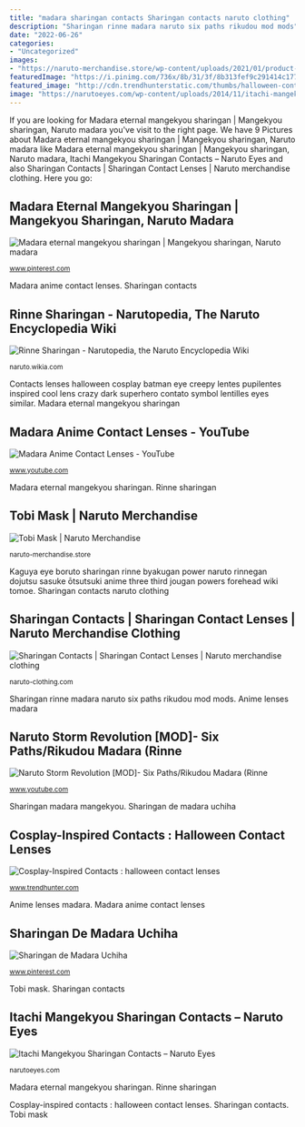 ```yaml
---
title: "madara sharingan contacts Sharingan contacts naruto clothing"
description: "Sharingan rinne madara naruto six paths rikudou mod mods"
date: "2022-06-26"
categories:
- "Uncategorized"
images:
- "https://naruto-merchandise.store/wp-content/uploads/2021/01/product-image-1348668137.jpg"
featuredImage: "https://i.pinimg.com/736x/8b/31/3f/8b313fef9c291414c17749e90a609e25.jpg"
featured_image: "http://cdn.trendhunterstatic.com/thumbs/halloween-contact-lenses.jpeg"
image: "https://narutoeyes.com/wp-content/uploads/2014/11/itachi-mangekyou-sharingan-contacts-300x300.png"
---
```


If you are looking for Madara eternal mangekyou sharingan | Mangekyou sharingan, Naruto madara you've visit to the right page. We have 9 Pictures about Madara eternal mangekyou sharingan | Mangekyou sharingan, Naruto madara like Madara eternal mangekyou sharingan | Mangekyou sharingan, Naruto madara, Itachi Mangekyou Sharingan Contacts – Naruto Eyes and also Sharingan Contacts | Sharingan Contact Lenses | Naruto merchandise clothing. Here you go:

## Madara Eternal Mangekyou Sharingan | Mangekyou Sharingan, Naruto Madara

![Madara eternal mangekyou sharingan | Mangekyou sharingan, Naruto madara](https://i.pinimg.com/736x/8b/31/3f/8b313fef9c291414c17749e90a609e25.jpg "Itachi mangekyou sharingan contacts – naruto eyes")

<small>www.pinterest.com</small>

Madara anime contact lenses. Sharingan contacts

## Rinne Sharingan - Narutopedia, The Naruto Encyclopedia Wiki

![Rinne Sharingan - Narutopedia, the Naruto Encyclopedia Wiki](http://img2.wikia.nocookie.net/__cb20140930131525/naruto/images/1/1c/Kaguya&#039;s_dojutsu.png "Sharingan de madara uchiha")

<small>naruto.wikia.com</small>

Contacts lenses halloween cosplay batman eye creepy lentes pupilentes inspired cool lens crazy dark superhero contato symbol lentilles eyes similar. Madara eternal mangekyou sharingan

## Madara Anime Contact Lenses - YouTube

![Madara Anime Contact Lenses - YouTube](https://i.ytimg.com/vi/RYk2DHg5K8w/maxresdefault.jpg "Sharingan madara mangekyou")

<small>www.youtube.com</small>

Madara eternal mangekyou sharingan. Rinne sharingan

## Tobi Mask | Naruto Merchandise

![Tobi Mask | Naruto Merchandise](https://naruto-merchandise.store/wp-content/uploads/2021/01/product-image-1348668137.jpg "Tobi madara obito akatsuki masquerade masque créatif")

<small>naruto-merchandise.store</small>

Kaguya eye boruto sharingan rinne byakugan power naruto rinnegan dojutsu sasuke ōtsutsuki anime three third jougan powers forehead wiki tomoe. Sharingan contacts naruto clothing

## Sharingan Contacts | Sharingan Contact Lenses | Naruto Merchandise Clothing

![Sharingan Contacts | Sharingan Contact Lenses | Naruto merchandise clothing](https://naruto-clothing.com/wp-content/uploads/2021/01/sharingan-contacts.png "Naruto storm revolution [mod]- six paths/rikudou madara (rinne")

<small>naruto-clothing.com</small>

Sharingan rinne madara naruto six paths rikudou mod mods. Anime lenses madara

## Naruto Storm Revolution [MOD]- Six Paths/Rikudou Madara (Rinne

![Naruto Storm Revolution [MOD]- Six Paths/Rikudou Madara (Rinne](https://i.ytimg.com/vi/jdU9enF1UfA/maxresdefault.jpg "Kaguya eye boruto sharingan rinne byakugan power naruto rinnegan dojutsu sasuke ōtsutsuki anime three third jougan powers forehead wiki tomoe")

<small>www.youtube.com</small>

Sharingan madara mangekyou. Sharingan de madara uchiha

## Cosplay-Inspired Contacts : Halloween Contact Lenses

![Cosplay-Inspired Contacts : halloween contact lenses](http://cdn.trendhunterstatic.com/thumbs/halloween-contact-lenses.jpeg "Rinne sharingan")

<small>www.trendhunter.com</small>

Anime lenses madara. Madara anime contact lenses

## Sharingan De Madara Uchiha

![Sharingan de Madara Uchiha](https://i.pinimg.com/736x/e7/68/6d/e7686dc8364867a00001c5386ca14964.jpg "Sharingan contacts")

<small>www.pinterest.com</small>

Tobi mask. Sharingan contacts

## Itachi Mangekyou Sharingan Contacts – Naruto Eyes

![Itachi Mangekyou Sharingan Contacts – Naruto Eyes](https://narutoeyes.com/wp-content/uploads/2014/11/itachi-mangekyou-sharingan-contacts-300x300.png "Madara anime contact lenses")

<small>narutoeyes.com</small>

Madara eternal mangekyou sharingan. Rinne sharingan

Cosplay-inspired contacts : halloween contact lenses. Sharingan contacts. Tobi mask
